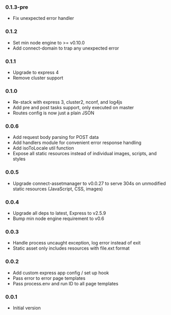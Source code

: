 ### 0.1.3-pre
* Fix unexpected error handler

### 0.1.2
* Set min node engine to >= v0.10.0
* Add connect-domain to trap any unexpected error

### 0.1.1
* Upgrade to express 4
* Remove cluster support 

### 0.1.0
* Re-stack with express 3, cluster2, nconf, and log4js
* Add pre and post tasks support, only executed on master
* Routes config is now just a plain JSON

### 0.0.6
* Add request body parsing for POST data
* Add handlers module for convenient error response handling
* Add isoToLocale util function
* Expose all static resources instead of individual images, scripts, and styles

### 0.0.5
* Upgrade connect-assetmanager to v0.0.27 to serve 304s on unmodified static resources (JavaScript, CSS, images)
 
### 0.0.4
* Upgrade all deps to latest, Express to v2.5.9
* Bump min node engine requirement to v0.6

### 0.0.3 
* Handle process uncaught exception, log error instead of exit
* Static asset only includes resources with file.ext format

### 0.0.2
* Add custom express app config / set up hook
* Pass error to error page templates
* Pass process.env and run ID to all page templates

### 0.0.1
* Initial version
